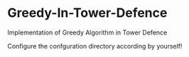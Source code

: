 # Greedy-In-Tower-Defence
Implementation of Greedy Algorithm in Tower Defence

Configure the confguration directory according by yourself!
